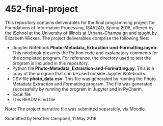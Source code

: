 # 452-final-project
This repository contains deliverables for the final programming project for Foundations of Information Processing, IS452AO, Spring 2018, offered by the iSchool at the University of Illinois at Urbana-Champaign and taught by Elizabeth Wickes.
The project deliverables comprise the following files:
<ul><li>Jupyter Notebook <b>Photo-Metadata_Extraction-and-Formatting.ipynb</b>: This notebook presents the Python code and explanatory comments for the completed program. For reference, the <Photos> directory used to test the program is included in this repository.
  <li>Python file <b>Photo-Metadata_Extraction-and-Formatting.py</b>: This is a copy of the program that can be used outside Jupyter Notebooks.
  <li>CSV file <b>photo_data.csv</b>: This file was generated by running the Photo Metadata Extraction and Formatting program. The file was generated successfully by running the program in Jupyter and in PyCharm.
  <li>Excel file 
  <li>This README.md file</ul>
Note: The project narrative file was submitted separately, via Moodle.

Submitted by Heather Campbell, 11 May 2018
